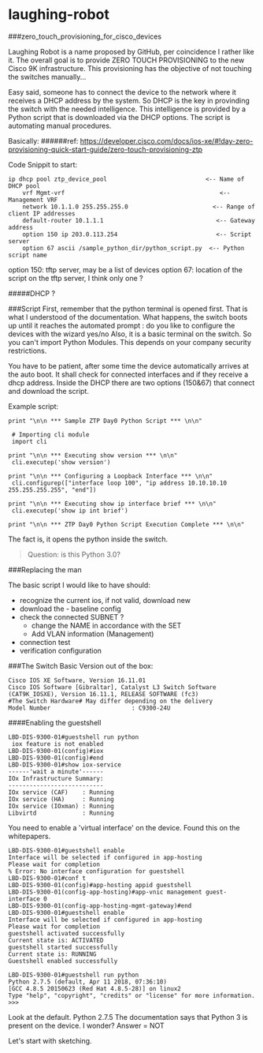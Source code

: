 # laughing-robot
###zero_touch_provisioning_for_cisco_devices

Laughing Robot is a name proposed by GitHub, per coincidence I rather like it. 
The overall goal is to provide ZERO TOUCH PROVISIONING to the new Cisco 9K infrastructure. 
This provisioning has the objective of not touching the switches manually...

Easy said, someone has to connect the device to the network where it receives a DHCP address by the 
system. So DHCP is the key in provinding the switch with the needed intelligence.
This intelligence is provided by a Python script that is downloaded via the DHCP options.
The script is automating manual procedures.

Basically:
######ref:
https://developer.cisco.com/docs/ios-xe/#!day-zero-provisioning-quick-start-guide/zero-touch-provisioning-ztp

Code Snippit to start:

```
ip dhcp pool ztp_device_pool                            <-- Name of DHCP pool
    vrf Mgmt-vrf                                            <-- Management VRF
    network 10.1.1.0 255.255.255.0                        <-- Range of client IP addresses
    default-router 10.1.1.1                                <-- Gateway address
    option 150 ip 203.0.113.254                            <-- Script server
    option 67 ascii /sample_python_dir/python_script.py  <-- Python script name
````

option 150: tftp server, may be a list of devices
option 67: location of the script on the tftp server, I think only one ? 

#####DHCP ? 
 



###Script
First, remember that the python terminal is opened first. That is what I understood of the documentation. 
What happens, the switch boots up until it reaches the automated prompt : do you like to configure the devices with the wizard yes/no
Also, it is a basic terminal on the switch. So you can't import Python Modules. This depends on your company security restrictions.


You have to be patient, after some time the device automatically arrives at the auto boot. It shall check for connected interfaces and if they receive
a dhcp address. 
Inside the DHCP there are two options (150&67) that connect and download the script.

Example script:
````buildoutcfg
print "\n\n *** Sample ZTP Day0 Python Script *** \n\n"

 # Importing cli module
 import cli

print "\n\n *** Executing show version *** \n\n"
 cli.executep('show version')

print "\n\n *** Configuring a Loopback Interface *** \n\n"
 cli.configurep(["interface loop 100", "ip address 10.10.10.10 255.255.255.255", "end"])

print "\n\n *** Executing show ip interface brief *** \n\n"
 cli.executep('show ip int brief')

print "\n\n *** ZTP Day0 Python Script Execution Complete *** \n\n"
````
The fact is, it opens the python inside the switch. 
>Question: is this Python 3.0?

###Replacing the man 

The basic script I would like to have should:
- recognize the current ios, if not valid, download new
- download the - baseline config 
- check the connected SUBNET ?
    - change the NAME in accordance with the SET
    - Add VLAN information (Management)
- connection test 
- verification configuration

###The Switch
Basic Version out of the box:
````commandline
Cisco IOS XE Software, Version 16.11.01
Cisco IOS Software [Gibraltar], Catalyst L3 Switch Software (CAT9K_IOSXE), Version 16.11.1, RELEASE SOFTWARE (fc3)
#The Switch Hardware# May differ depending on the delivery
Model Number                       : C9300-24U
````
####Enabling the guestshell
````commandline
LBD-DIS-9300-01#guestshell run python
 iox feature is not enabled
LBD-DIS-9300-01(config)#iox
LBD-DIS-9300-01(config)#end
LBD-DIS-9300-01#show iox-service
------'wait a minute'------
IOx Infrastructure Summary:
---------------------------
IOx service (CAF)    : Running
IOx service (HA)     : Running
IOx service (IOxman) : Running
Libvirtd             : Running
````
You need to enable a 'virtual interface' on the device. Found this on the whitepapers.
````commandline
LBD-DIS-9300-01#guestshell enable
Interface will be selected if configured in app-hosting
Please wait for completion
% Error: No interface configuration for guestshell
LBD-DIS-9300-01#conf t
LBD-DIS-9300-01(config)#app-hosting appid guestshell
LBD-DIS-9300-01(config-app-hosting)#app-vnic management guest-interface 0
LBD-DIS-9300-01(config-app-hosting-mgmt-gateway)#end
LBD-DIS-9300-01#guestshell enable
Interface will be selected if configured in app-hosting
Please wait for completion
guestshell activated successfully
Current state is: ACTIVATED
guestshell started successfully
Current state is: RUNNING
Guestshell enabled successfully

LBD-DIS-9300-01#guestshell run python
Python 2.7.5 (default, Apr 11 2018, 07:36:10)
[GCC 4.8.5 20150623 (Red Hat 4.8.5-28)] on linux2
Type "help", "copyright", "credits" or "license" for more information.
>>>

````
Look at the default. Python 2.7.5
The documentation says that Python 3 is present on the device. I wonder? 
Answer = NOT

Let's start with sketching.




